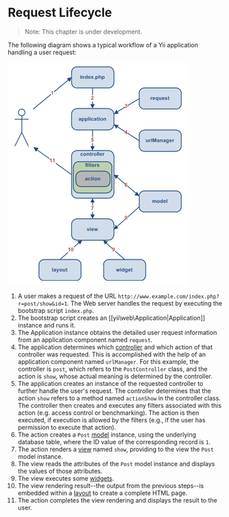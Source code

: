 Request Lifecycle
=================

> Note: This chapter is under development.

The following diagram shows a typical workflow of a Yii application  handling a user request:

![Typical workflow of a Yii application](images/flow.png)

1. A user makes a request of the URL `http://www.example.com/index.php?r=post/show&id=1`.
   The Web server handles the request by executing the bootstrap script `index.php`.
2. The bootstrap script creates an [[yii\web\Application|Application]] instance and runs it.
3. The Application instance obtains the detailed user request information from an application component named `request`.
4. The application determines which [controller](controller.md) and which action of that controller was requested.
   This is accomplished with the help of an application component named `urlManager`.
   For this example, the controller is `post`, which refers to the `PostController` class, and the action is `show`,
   whose actual meaning is determined by the controller.
5. The application creates an instance of the requested controller to further handle the user's request.
   The controller determines that the action `show` refers to a method named `actionShow` in the controller class.
   The controller then creates and executes any filters associated with this action (e.g. access control or benchmarking).
   The action is then executed, if execution is allowed by the filters (e.g., if the user has permission to execute that action).
6. The action creates a `Post` [model](model.md) instance, using the underlying database table, where the ID value of the corresponding record is `1`.
7. The action renders a [view](view.md) named `show`, providing to the view the `Post` model instance.
8. The view reads the attributes of the `Post` model instance and displays the values of those attributes.
9. The view executes some [widgets](view.md#widgets).
10. The view rendering result--the output from the previous steps--is embedded within a [layout](view.md#layout) to create a complete HTML page.
11. The action completes the view rendering and displays the result to the user.

